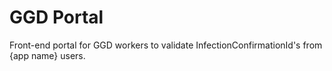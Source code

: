 # GGD Portal
Front-end portal for GGD workers to validate InfectionConfirmationId's from {app name} users.
